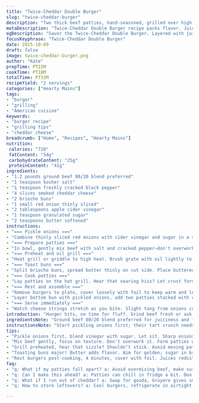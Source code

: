 ```yaml
---
title: "Twice-Cheddar Double Burger"
slug: "twice-cheddar-burger"
description: "Two thick beef patties, hand-seasoned, grilled over high heat until a rich crust forms. Smoked cheddar swapped in for sharpness. Brioche buns toasted with butter to golden crisp. Quick pickled red onions add tart crunch. Salt and coarse black pepper for seasoning. Resting the patties lets juices redistribute so they stay juicy, never dry. Timing flexible, rely on texture and color cues. Substitute ground chuck if needed; use aged gouda instead of cheddar for a smoky twist. Toss onions in vinegar and sugar briefly before layering. Quick, robust, no fluff burger balanced with tang and rich cheese."
metaDescription: "Twice-Cheddar Double Burger recipe packs flavor. Juicy patties, smoked cheddar, tangy onions. Perfect for your next cookout."
ogDescription: "Savor the Twice-Cheddar Double Burger. Layered with juicy patties, bold cheese, and quick-pickled onions. Get grilling!"
focusKeyphrase: "Twice-Cheddar Double Burger"
date: 2025-10-09
draft: false
image: twice-cheddar-burger.png
author: "Kate"
prepTime: PT15M
cookTime: PT18M
totalTime: PT33M
recipeYield: "2 servings"
categories: ["Hearty Mains"]
tags:
- "burger"
- "grilling"
- "American cuisine"
keywords:
- "burger recipe"
- "grilling tips"
- "cheddar cheese"
breadcrumb: ["Home", "Recipes", "Hearty Mains"]
nutrition: 
 calories: "720"
 fatContent: "54g"
 carbohydrateContent: "25g"
 proteinContent: "41g"
ingredients:
- "1.2 pounds ground beef 80/20 blend preferred"
- "1 teaspoon kosher salt"
- "¾ teaspoon freshly cracked black pepper"
- "4 slices smoked cheddar cheese"
- "2 brioche buns"
- "1 small red onion thinly sliced"
- "2 tablespoons apple cider vinegar"
- "1 teaspoon granulated sugar"
- "2 teaspoons butter softened"
instructions:
- "=== Pickle onions ==="
- "Combine thinly sliced red onions with cider vinegar and sugar in a small bowl. Toss well and let sit at least 10 minutes while prepping the rest. Smoke vinegar aroma popping; sharp onion scent softens with sugar balancing acidity."
- "=== Prepare patties ==="
- "In bowl, gently mix beef with salt and cracked pepper—don't overwork or dry the meat. Divide into four equal portions and press into loose patties about ¾ inch thick. Thumb indenters in middle keep shape during cooking."
- "=== Preheat and oil grill ==="
- "Heat grill or griddle to high heat. Brush grate with oil lightly to avoid flare-ups, a dry grate sticks. Wait until grill is hot enough to sizzle instantly on contact; you want a good sear."
- "=== Toast buns ==="
- "Split brioche buns, spread butter thinly on cut side. Place buttered sides down on grill or skillet until golden brown, about 1–2 minutes. Watch closely; can burn fast due to sugar in brioche."
- "=== Cook patties ==="
- "Lay patties on the hot grill. Hear that searing hiss? Let crust form undisturbed, about 5 to 7 minutes. Flip when edges start to brown deeply and juices emerge on top. Cook other side same way until medium rare to medium, check by feel—puffy and springy but not squishy. Approx 5–6 minutes per side depending on thickness. Add cheese slices two minutes before removing to melt."
- "=== Rest and assemble ==="
- "Remove burgers to plate, cover loosely with foil to keep warm and let juices settle, about 4 minutes. Too short and meat juices run out on bite, making dry. Use tactile checks—warm, firm with slight give."
- "Layer bottom bun with pickled onions, add two patties stacked with cheese slices on each, finish with top bun."
- "=== Serve immediately ==="
- "Watch cheese strings stretch as you bite. Slight tang from onions cuts richness. Bite into a juicy, textured experience. If no grill, hot cast iron skillet or grill pan works but expect less smoky char."
introduction: "Hunger hits, no time for fluff. Grind beef fresh or ask butcher for 80/20 chuck. Salt early but mix gently—you want a crust that snaps, not a dense brick. Smoked cheddar switched in for a bold note, cheddar’s cousin with bite. Brioche buns toasted buttery crisp, balancing burger weight with soft crumb inside. Fast pickled red onions add brightness, vinegar tang shaking up richness. Visual and tactile done cues, not just timers here. Sizzle and aroma guide you—listen to meat, smell that crust forming. These are fundamentals; skip steps and you lose juiciness, texture, flavor punches. Good grill makes or breaks; no grill, pan sear hot enough. Resting lets beef relax, keeps juices locked in. Structure your layers with care; each bite bursts with texture and flavor complexity. This is not just a sandwich but proof that precise basics lead to memorable burgers worth the wait—or hunger."
ingredientsNote: "Ground beef 80/20 blend preferred for juiciness and flavor balance. Lean mixes get dry; too fatty and it flop. Sub ground chuck if unavailable, same fat ratio works fine. Salt draws moisture but also builds crust—season evenly but don't overmix meat which toughens it. For cheese, smoked cheddar adds depth and slightly sharp, almost nutty flavor. Can swap for aged gouda, Gruyere is a good substitute as well for a smoky complexity. Instead of plain cheddar, brings smoke layer to balance. Onion quick-pickled in apple cider vinegar and sugar provides contrast and crunch, essential against rich beef and cheese. Brioche buns toasted with butter add caramelized sweetness—classic sesame buns work or potato rolls, toast is key otherwise soggy. Oil grill lightly to prevent sticking; vegetable or canola works. Butter spread on buns melts into warm layers, enhancing texture. These tweaks inject flavor complexity and textural interplay without adding steps."
instructionsNote: "Start pickling onions first; their tart crunch needs a moment to develop. Use thin slicing to speed absorption. Hand-mix beef minimally with salt and pepper to avoid tough patties; avoid 'kneading' which pumps out moisture. Thumb dents center of patties to prevent doming during cooking—a classic pro trick. Grill on properly preheated grate ensures instant sear, audible hiss signals correct heat; avoid moving patties once set on to form that crust. Flip when juices pool on surface and edges brown; these visual cues more reliable than timers across grills. Add cheese late, two minutes before done, to melt without overcooking burgers. Toast buttered buns separately but timed close to serving so texture is fresh. Rest burgers loosely tented to avoid losing heat but allow redistribution of juices so meat stays tender and juicy. Assemble quickly; layering pickled onions beneath patties keeps bun from sogginess. Embrace sensory signals—sizzle, color, texture over rigid times to master outcome. In pan, watch closely to avoid steaming; dry heat searing crucial for flavor crust. These combined steps maintain structure, flavor punch, and juicy texture every time."
tips:
- "Pickle onions first, blend vinegar with sugar. Let sit. Sharp onions mellow. Jumps in flavor. Key to burger balance. Simple but necessary."
- "Mix beef gently, focus on texture. Don't overwork it. Form patties without squishing. Crust starts with the right density. Thumb indent keeps shape."
- "Grill preheated, hear that sizzle? Shouldn’t stick. Avoid moving patties. Crust forms, ensures juicy center. Watch visual cues, get it right."
- "Toasting buns major! Butter adds flavor. Aim for golden; sugar in brioche burns fast. Split buns, keep an eye. Timing matters."
- "Rest burgers post-cooking, 4 minutes, cover with foil. Juices redistribute. No rush here, avoid dry bites. Feel the warmth and firmness."
faq:
- "q: What if my patties fall apart? a: Avoid overmixing beef, make sure they’re cold before grilling, shape gently, thumb dent helps."
- "q: Can I make this ahead? a: Patties can chill in fridge a bit. Don’t cook too early, keep them fresh. Store pickled onions separate."
- "q: What if I run out of cheddar? a: Swap for gouda, Gruyere gives smoky flavor too. Even mozzarella, but that’s milder. Play with flavors."
- "q: How to store leftovers? a: Cool burgers, refrigerate in airtight. Will need reheat carefully. Best texture on grill, but stovetop works too."

---
```

